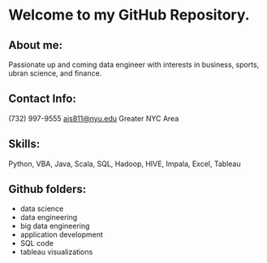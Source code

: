 # Welcome to my GitHub Repository.

## About me:
Passionate up and coming data engineer with interests in business, sports, ubran science, and finance.

## Contact Info:
(732) 997-9555
ajs811@nyu.edu
Greater NYC Area

## Skills:
Python, VBA, Java, Scala, SQL, Hadoop, HIVE, Impala, Excel, Tableau

## Github folders:
- data science
- data engineering
- big data engineering
- application development
- SQL code
- tableau visualizations
